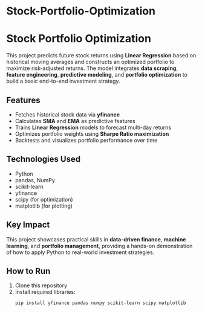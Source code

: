 # Stock-Portfolio-Optimization
# Stock Portfolio Optimization

This project predicts future stock returns using **Linear Regression** based on historical moving averages and constructs an optimized portfolio to maximize risk-adjusted returns. The model integrates **data scraping**, **feature engineering**, **predictive modeling**, and **portfolio optimization** to build a basic end-to-end investment strategy.

## Features

- Fetches historical stock data via **yfinance**  
- Calculates **SMA** and **EMA** as predictive features  
- Trains **Linear Regression** models to forecast multi-day returns  
- Optimizes portfolio weights using **Sharpe Ratio maximization**  
- Backtests and visualizes portfolio performance over time

## Technologies Used

- Python  
- pandas, NumPy  
- scikit-learn  
- yfinance  
- scipy (for optimization)  
- matplotlib (for plotting)

## Key Impact

This project showcases practical skills in **data-driven finance**, **machine learning**, and **portfolio management**, providing a hands-on demonstration of how to apply Python to real-world investment strategies.

## How to Run

1. Clone this repository  
2. Install required libraries:  
   ```bash
   pip install yfinance pandas numpy scikit-learn scipy matplotlib

